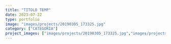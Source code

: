 ```yaml
---
title: "TITOLO TEMP"
date: 2023-07-22
type: portfolio
image: "images/projects/20190305_173325.jpg"
category: ["CATEGORIA"]
project_images: ["images/projects/20190305_173325.jpg","images/projects/20190305_173340.jpg","images/projects/20190305_184844.jpg"]
---
```

